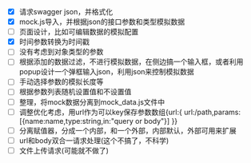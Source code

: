 - [x] 请求swagger json，并格式化
- [x] mock.js导入，并根据json的接口参数和类型模拟数据
- [ ] 页面设计，比如可编辑数据的模拟配置
- [x] 时间参数转换为时间戳
- [ ] 没有考虑到对象类型的参数
- [ ] 根据添加的数据过滤，不进行模拟数据，在侧边搞一个输入框，或者利用popup设计一个弹框输入json，利用json来控制模拟数据
- [ ] 手动选择参数的模拟长度等
- [ ] 根据参数列表随机设置值和不设置值
- [ ] 整理，将mock数据分离到mock_data.js文件中
- [ ] 调整优化考虑，用url作为可以key保存参数数组{url:{ url:/path,params:[{name:name,type:string,in:"query or body"}] }}
- [ ] 分离赋值器，分成一个内部，和一个外部，内部默认，外部可用来扩展
- [ ] url和body双合一请求处理(这个不搞了，不科学)
- [ ] 文件上传请求(可能就不做了)